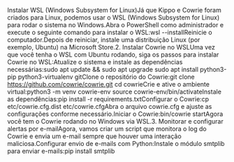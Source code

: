 Instalar WSL (Windows Subsystem for Linux)Já que Kippo e Cowrie foram criados para Linux, podemos usar o WSL (Windows Subsystem for Linux) para rodar o sistema no Windows.Abra o PowerShell como administrador e execute o seguinte comando para instalar o WSL:wsl --installReinicie o computador.Depois de reiniciar, instale uma distribuição Linux (por exemplo, Ubuntu) na Microsoft Store.2. Instalar Cowrie no WSLUma vez que você tenha o WSL com Ubuntu rodando, siga os passos para instalar Cowrie no WSL:Atualize o sistema e instale as dependências necessárias:sudo apt update && sudo apt upgrade
sudo apt install python3-pip python3-virtualenv gitClone o repositório do Cowrie:git clone https://github.com/cowrie/cowrie.git
cd cowrieCrie e ative o ambiente virtual:python3 -m venv cowrie-env
source cowrie-env/bin/activateInstale as dependências:pip install -r requirements.txtConfigurar o Cowrie:cp etc/cowrie.cfg.dist etc/cowrie.cfgAbra o arquivo cowrie.cfg e ajuste as configurações conforme necessário.Iniciar o Cowrie:bin/cowrie startAgora você tem o Cowrie rodando no Windows via WSL.3. Monitorar e configurar alertas por e-mailAgora, vamos criar um script que monitora o log do Cowrie e envia um e-mail sempre que houver uma interação maliciosa.Configurar envio de e-mails com Python:Instale o módulo smtplib para enviar e-mails:pip install smtplib
